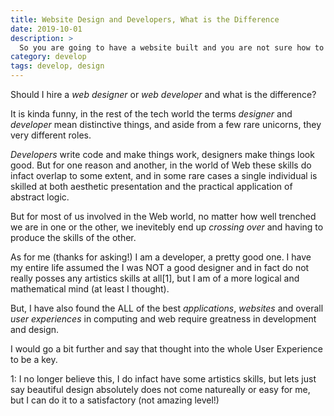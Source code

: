```yaml
---
title: Website Design and Developers, What is the Difference
date: 2019-10-01
description: >
  So you are going to have a website built and you are not sure how to hire?  A website designer, a developer? What is the difference? We will cover these differences in this article.
category: develop
tags: develop, design
---
```


Should I hire a _web designer_ or _web developer_ and what is the difference?

It is kinda funny, in the rest of the tech world the terms _designer_ and _developer_ mean distinctive things, and aside from a few rare unicorns, they very different roles.

_Developers_ write code and make things work, designers make things look good. But for one reason and another, in the world of Web these skills do infact overlap to some extent, and in some rare cases a single individual is skilled at both aesthetic presentation and the practical application of abstract logic.

But for most of us involved in the Web world, no matter how well trenched we are in one or the other, we inevitebly end up _crossing over_ and having to produce the skills of the other.

As for me (thanks for asking!) I am a developer, a pretty good one. I have my entire life assumed the I was NOT a good designer and in fact do not really posses any artistics skills at all[1], but I am of a more logical and mathematical mind (at least I thought).

But, I have also found the ALL of the best _applications_, _websites_ and overall _user experiences_ in computing and web require greatness in development and design.

I would go a bit further and say that thought into the whole User Experience to be a key.


1: I no longer believe this, I do infact have some artistics skills, but lets just say beautiful design absolutely does not come natureally or easy for me, but I can do it to a satisfactory (not amazing level!)